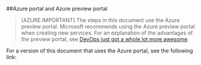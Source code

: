 ##Azure portal and Azure preview portal

> [AZURE.IMPORTANT] The steps in this document use the Azure preview portal. Microsoft recommends using the Azure preview portal when creating new services. For an explanation of the advantages of the preview portal, see [DevOps just got a whole lot more awesome](http://azure.microsoft.com/en-us/overview/preview-portal/). 

For a version of this document that uses the Azure portal, see the following link: